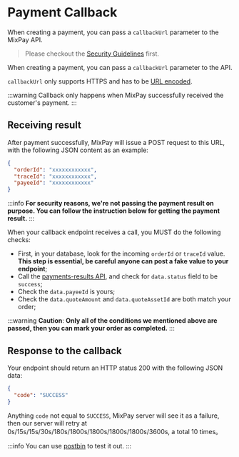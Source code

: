 # Payment Callback

When creating a payment, you can pass a `callbackUrl` parameter to the MixPay API. 


> Please checkout the [Security Guidelines](/developers/guides/security-guidelines) first.

When creating a payment, you can pass a `callbackUrl` parameter to the API. 

`callbackUrl` only supports HTTPS and has to be [URL encoded](https://www.w3schools.com/tags/ref_urlencode.ASP).

:::warning
Callback only happens when MixPay successfully received the customer's payment.
:::

## Receiving result

After payment successfully, MixPay will issue a POST request to this URL, with the following JSON content as an example:

```json
{
  "orderId": "xxxxxxxxxxxx",
  "traceId": "xxxxxxxxxxxx",
  "payeeId": "xxxxxxxxxxxx"
}
```

:::info
**For security reasons, we're not passing the payment result on purpose. You can follow the instruction below for getting the payment result.**
:::

When your callback endpoint receives a call, you MUST do the following checks:

- First, in your database, look for the incoming `orderId` or `traceId` value. **This step is essential, be careful anyone can post a fake value to your endpoint**;
- Call the [payments-results API](/developers/api/payments/payments-results), and check for `data.status` field to be `success`;
- Check the `data.payeeId` is yours;
- Check the `data.quoteAmount` and `data.quoteAssetId` are both match your order;

:::warning
**Caution**: **Only all of the conditions we mentioned above are passed, then you can mark your order as completed.**
:::

## Response to the callback

Your endpoint should return an HTTP status 200 with the following JSON data:

```json
{  
  "code": "SUCCESS"
}
```

Anything `code` not equal to `SUCCESS`, MixPay server will see it as a failure, then our server will retry at 0s/15s/15s/30s/180s/1800s/1800s/1800s/1800s/3600s, a total 10 times。

:::info
You can use [postbin](https://www.toptal.com/developers/postbin/) to test it out.
:::
